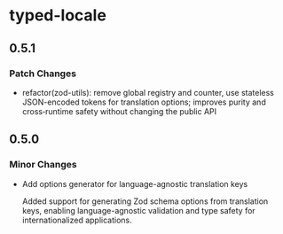 # typed-locale

## 0.5.1

### Patch Changes

- refactor(zod-utils): remove global registry and counter, use stateless JSON-encoded tokens for translation options; improves purity and cross‑runtime safety without changing the public API

## 0.5.0

### Minor Changes

- Add options generator for language-agnostic translation keys

  Added support for generating Zod schema options from translation keys, enabling language-agnostic validation and type safety for internationalized applications.
